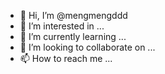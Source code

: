 - 👋 Hi, I’m @mengmengddd
- 👀 I’m interested in ...
- 🌱 I’m currently learning ...
- 💞️ I’m looking to collaborate on ...
- 📫 How to reach me ...

<!---
mengmengddd/mengmengddd is a ✨ special ✨ repository because its `README.md` (this file) appears on your GitHub profile.
You can click the Preview link to take a look at your changes.
--->
